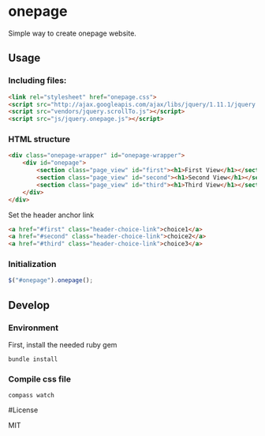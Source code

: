 # onepage

Simple way to create onepage website.

## Usage

### Including files: 

```html
<link rel="stylesheet" href="onepage.css">
<script src="http://ajax.googleapis.com/ajax/libs/jquery/1.11.1/jquery.min.js"></script>
<script src="vendors/jquery.scrollTo.js"></script>
<script src="js/jquery.onepage.js"></script>
```

### HTML structure

```html
<div class="onepage-wrapper" id="onepage-wrapper">
    <div id="onepage">
        <section class="page_view" id="first"><h1>First View</h1></section>
        <section class="page_view" id="second"><h1>Second View</h1></section>
        <section class="page_view" id="third"><h1>Third View</h1></section>
    </div>
</div>
```

Set the header anchor link

```html
<a href="#first" class="header-choice-link">choice1</a>
<a href="#second" class="header-choice-link">choice2</a>
<a href="#third" class="header-choice-link">choice3</a>
```

### Initialization

```javascript
$("#onepage").onepage();
```

## Develop
### Environment

First, install the needed ruby gem
    
    bundle install

### Compile css file

    compass watch

    
#License

MIT
